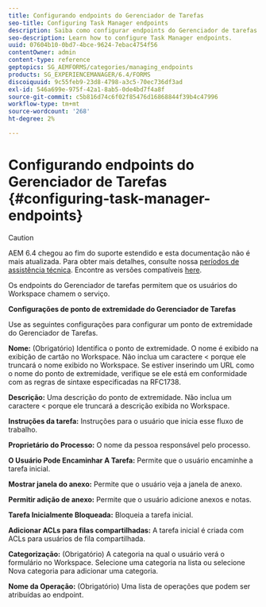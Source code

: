 ```yaml
---
title: Configurando endpoints do Gerenciador de Tarefas
seo-title: Configuring Task Manager endpoints
description: Saiba como configurar endpoints do Gerenciador de tarefas.
seo-description: Learn how to configure Task Manager endpoints.
uuid: 07604b10-0bd7-4bce-9624-7ebac4754f56
contentOwner: admin
content-type: reference
geptopics: SG_AEMFORMS/categories/managing_endpoints
products: SG_EXPERIENCEMANAGER/6.4/FORMS
discoiquuid: 9c55feb9-23d8-4798-a3c5-70ec736df3ad
exl-id: 546a699e-975f-42a1-8ab5-0de4bd7f4a8f
source-git-commit: c5b816d74c6f02f85476d16868844f39b4c47996
workflow-type: tm+mt
source-wordcount: '268'
ht-degree: 2%

---
```


# Configurando endpoints do Gerenciador de Tarefas {#configuring-task-manager-endpoints}

>[!CAUTION]
>
>AEM 6.4 chegou ao fim do suporte estendido e esta documentação não é mais atualizada. Para obter mais detalhes, consulte nossa [períodos de assistência técnica](https://helpx.adobe.com/br/support/programs/eol-matrix.html). Encontre as versões compatíveis [here](https://experienceleague.adobe.com/docs/).

Os endpoints do Gerenciador de tarefas permitem que os usuários do Workspace chamem o serviço.

**Configurações de ponto de extremidade do Gerenciador de Tarefas**

Use as seguintes configurações para configurar um ponto de extremidade do Gerenciador de Tarefas.

**Nome:** (Obrigatório) Identifica o ponto de extremidade. O nome é exibido na exibição de cartão no Workspace. Não inclua um caractere &lt; porque ele truncará o nome exibido no Workspace. Se estiver inserindo um URL como o nome do ponto de extremidade, verifique se ele está em conformidade com as regras de sintaxe especificadas na RFC1738.

**Descrição:** Uma descrição do ponto de extremidade. Não inclua um caractere &lt; porque ele truncará a descrição exibida no Workspace.

**Instruções da tarefa:** Instruções para o usuário que inicia esse fluxo de trabalho.

**Proprietário do Processo:** O nome da pessoa responsável pelo processo.

**O Usuário Pode Encaminhar A Tarefa:** Permite que o usuário encaminhe a tarefa inicial.

**Mostrar janela do anexo:** Permite que o usuário veja a janela de anexo.

**Permitir adição de anexo:** Permite que o usuário adicione anexos e notas.

**Tarefa Inicialmente Bloqueada:** Bloqueia a tarefa inicial.

**Adicionar ACLs para filas compartilhadas:** A tarefa inicial é criada com ACLs para usuários de fila compartilhada.

**Categorização:** (Obrigatório) A categoria na qual o usuário verá o formulário no Workspace. Selecione uma categoria na lista ou selecione Nova categoria para adicionar uma categoria.

**Nome da Operação:** (Obrigatório) Uma lista de operações que podem ser atribuídas ao endpoint.
